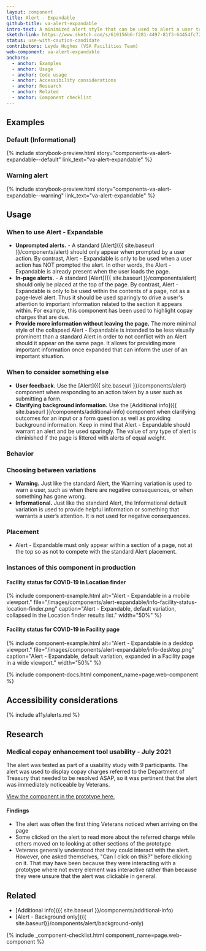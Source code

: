 ```yaml
---
layout: component
title: Alert - Expandable
github-title: va-alert-expandable
intro-text: A minimized alert style that can be used to alert a user to relevant information on the page that is not prompted by their own action. This component combines the Additional Info component with the Background-Color only Alert variation color schemes.
sketch-link: https://www.sketch.com/s/610156b6-f281-4497-81f3-64454fc72156/a/nRdbRGg
status: use-with-caution-candidate
contributors: Leyda Hughes (VSA Facilities Team)
web-component: va-alert-expandable
anchors:
  - anchor: Examples
  - anchor: Usage
  - anchor: Code usage
  - anchor: Accessibility considerations
  - anchor: Research
  - anchor: Related
  - anchor: Component checklist
---
```


## Examples

### Default (Informational)

{% include storybook-preview.html story="components-va-alert-expandable--default" link_text="va-alert-expandable" %}

### Warning alert

{% include storybook-preview.html story="components-va-alert-expandable--warning" link_text="va-alert-expandable" %}

<!-- ### Success alert

Used to indicate success.

{% include storybook-preview.html story="components-va-alert-expandable--success" link_text="va-alert-expandable" %} -->

<!-- ### Error alert

Used when there is a problem or something destructive is about to occur.

{% include storybook-preview.html story="components-va-alert-expandable--error" link_text="va-alert-expandable" %}

### Continue alert

{% include storybook-preview.html story="components-va-alert-expandable--continue" link_text="va-alert-expandable" %} -->

<!-- ### No icon alerts

{% include storybook-preview.html story="components-va-alert-expandable--no-icon" link_text="va-alert-expandable" %} -->

## Usage

### When to use Alert - Expandable

* **Unprompted alerts.** - A standard [Alert]({{ site.baseurl }}/components/alert) should only appear when prompted by a user action. By contrast, Alert - Expandable is only to be used when a user action has NOT prompted the alert. In other words, the Alert - Expandable is already present when the user loads the page. 
* **In-page alerts.** - A standard [Alert]({{ site.baseurl }}/components/alert) should only be placed at the top of the page. By contrast, Alert - Expandable is only to be used within the contents of a page, not as a page-level alert. Thus it should be used sparingly to drive a user's attention to important information related to the section it appears within. For example, this component has been used to highlight copay charges that are due.
* **Provide more information without leaving the page.** The more minimal style of the collapsed Alert - Expandable is intended to be less visually prominent than a standard Alert in order to not conflict with an Alert should it appear on the same page. It allows for providing more important information once expanded that can inform the user of an important situation. 

### When to consider something else

* **User feedback.** Use the [Alert]({{ site.baseurl }}/components/alert) component when responding to an action taken by a user such as submitting a form. 
* **Clarifying background information.** Use the [Additional info]({{ site.baseurl }}/components/additional-info) component when clarifying outcomes for an input or a form question as well as providing background information. Keep in mind that Alert - Expandable should warrant an alert and be used sparingly. The value of any type of alert is diminished if the page is littered with alerts of equal weight.

### Behavior

### Choosing between variations

* **Warning.**  Just like the standard Alert, the Warning variation is used to warn a user, such as when there are negative consequences, or when something has gone wrong.
* **Informational.** Just like the standard Alert, the Informational default variation is used to provide helpful information or something that warrants a user’s attention. It is not used for negative consequences.

### Placement

* Alert - Expandable must only appear within a section of a page, not at the top so as not to compete with the standard Alert placement.

### Instances of this component in production

#### Facility status for COVID-19 in Location finder
{% include component-example.html alt="Alert - Expandable in a mobile viewport." file="/images/components/alert-expandable/info-facility-status-location-finder.png" caption="Alert - Expandable, default variation, collapsed in the Location finder results list." width="50%" %}

#### Facility status for COVID-19 in Facility page
{% include component-example.html alt="Alert - Expandable in a desktop viewport." file="/images/components/alert-expandable/info-desktop.png" caption="Alert - Expandable, default variation, expanded in a Facility page in a wide viewport." width="50%" %}


{% include component-docs.html component_name=page.web-component %}

## Accessibility considerations

{% include a11y/alerts.md %}

## Research

### Medical copay enhancement tool usability - July 2021

The alert was tested as part of a usability study with 9 participants. The alert was used to display copay charges referred to the Department of Treasury that needed to be resolved ASAP, so it was pertinent that the alert was immediately noticeable by Veterans. 

[View the component in the prototype here.](https://preview.uxpin.com/361636c369f65453b4880d1445911c4d9b869349#/pages/140005948/simulate/no-panels?mode=i)

#### Findings
- The alert was often the first thing Veterans noticed when arriving on the page
- Some clicked on the alert to read more about the referred charge while others moved on to looking at other sections of the prototype 
- Veterans generally understood that they could interact with the alert. However, one asked themselves, "Can I click on this?" before clicking on it. That may have been because they were interacting with a prototype where not every element was interactive rather than because they were unsure that the alert was clickable in general. 

## Related

* [Additional info]({{ site.baseurl }}/components/additional-info) 
* [Alert - Background only]({{ site.baseurl}}/components/alert/background-only) 

{% include _component-checklist.html component_name=page.web-component %}